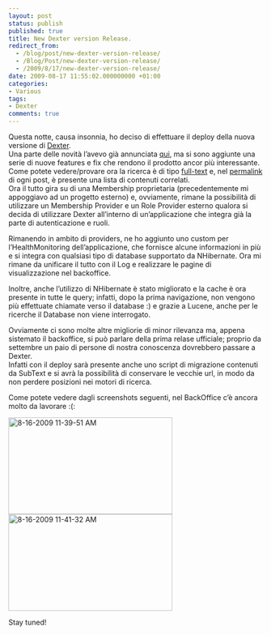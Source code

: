 ```yaml
---
layout: post
status: publish
published: true
title: New Dexter version Release.
redirect_from: 
  - /blog/post/new-dexter-version-release/
  - /Blog/Post/new-dexter-version-release/
  - /2009/8/17/new-dexter-version-release/
date: 2009-08-17 11:55:02.000000000 +01:00
categories:
- Various
tags:
- Dexter
comments: true
---
```

<p>
	Questa notte, causa insonnia, ho deciso di effettuare il deploy della nuova versione di <a href="http://imperugo.tostring.it/About/Dexter">Dexter</a>. <br />
	Una parte delle novit&agrave; l&rsquo;avevo gi&agrave; annunciata <a href="http://imperugo.tostring.it/Blog/Post/LuceneNet-in-Dexter">qui</a>, ma si sono aggiunte una serie di nuove features e fix che rendono il prodotto ancor pi&ugrave; interessante. <br />
	Come potete vedere/provare ora la ricerca &egrave; di tipo <a href="http://en.wikipedia.org/wiki/Full-text" target="_blank">full-text</a> e, nel <a href="http://en.wikipedia.org/wiki/Permalink" target="_blank">permalink</a> di ogni post, &egrave; presente una lista di contenuti correlati. <br />
	Ora il tutto gira su di una Membership proprietaria (precedentemente mi appoggiavo ad un progetto esterno) e, ovviamente, rimane la possibilit&agrave; di utilizzare un Membership Provider e un Role Provider esterno qualora si decida di utilizzare Dexter all&rsquo;interno di un&rsquo;applicazione che integra gi&agrave; la parte di autenticazione e ruoli.</p>
<p>
	Rimanendo in ambito di providers, ne ho aggiunto uno custom per l&rsquo;HealthMonitoring dell&rsquo;applicazione, che fornisce alcune informazioni in pi&ugrave; e si integra con qualsiasi tipo di database supportato da NHibernate. Ora mi rimane da unificare il tutto con il Log e realizzare le pagine di visualizzazione nel backoffice.</p>
<p>
	Inoltre, anche l&rsquo;utilizzo di NHibernate &egrave; stato migliorato e la cache &egrave; ora presente in tutte le query; infatti, dopo la prima navigazione, non vengono pi&ugrave; effettuate chiamate verso il database :) e grazie a Lucene, anche per le ricerche il Database non viene interrogato.</p>
<p>
	Ovviamente ci sono molte altre migliorie di minor rilevanza ma, appena sistemato il backoffice, si pu&ograve; parlare della prima relase ufficiale; proprio da settembre un paio di persone di nostra conoscenza dovrebbero passare a Dexter. <br />
	Infatti con il deploy sar&agrave; presente anche uno script di migrazione contenuti da SubText e si avr&agrave; la possibilit&agrave; di conservare le vecchie url, in modo da non perdere posizioni nei motori di ricerca.</p>
<p>
	Come potete vedere dagli screenshots seguenti, nel BackOffice c&rsquo;&egrave; ancora molto da lavorare :(:</p>
<p>
	<a href="http://imperugo.tostring.it/Content/Uploaded/image/8-16-2009%2011-39-51%20AM_2.png" rel="shadowbox[New-Dexter-version-Release];options={counterType:'skip',continuous:true,animSequence:'sync'}"><img alt="8-16-2009 11-39-51 AM" border="0" height="191" singlelineignorecase="" src="http://imperugo.tostring.it/Content/Uploaded/image/8-16-2009%2011-39-51%20AM_thumb.png" style="border-width: 0px; display: inline;" title="8-16-2009 11-39-51 AM" width="324" /></a> <a href="http://imperugo.tostring.it/Content/Uploaded/image/8-16-2009%2011-41-32%20AM_2.png" rel="shadowbox[New-Dexter-version-Release];options={counterType:'skip',continuous:true,animSequence:'sync'}"><img alt="8-16-2009 11-41-32 AM" border="0" height="191" singlelineignorecase="" src="http://imperugo.tostring.it/Content/Uploaded/image/8-16-2009%2011-41-32%20AM_thumb.png" style="border-width: 0px; display: inline;" title="8-16-2009 11-41-32 AM" width="324" /></a></p>
<p>
	Stay tuned!</p>

